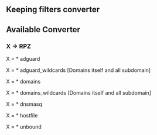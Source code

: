 ## Keeping filters converter

## Available Converter

### X -> RPZ
X = * adguard

X = * adguard_wildcards [Domains itself and all subdomain]

X = * domains

X = * domains_wildcards [Domains itself and all subdomain]

X = * dnsmasq

X = * hostfile

X = * unbound